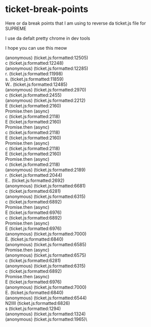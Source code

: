 # ticket-break-points
Here or da break points that I am using to reverse da ticket.js file for SUPREME

I use da defalt pretty chrome in dev tools

I hope you can use this meow

(anonymous) (ticket.js:formatted:12505) \
c (ticket.js:formatted:12248) \
(anonymous) (ticket.js:formatted:12285) \
r.<computed> (ticket.js:formatted:11998) \
s.<computed> (ticket.js:formatted:11859) \
W.<computed>.<computed> (ticket.js:formatted:12485) \
(anonymous) (ticket.js:formatted:2970)\
c (ticket.js:formatted:2455)\
(anonymous) (ticket.js:formatted:2212)\
E (ticket.js:formatted:2160)\
Promise.then (async)\
c (ticket.js:formatted:2118)\
E (ticket.js:formatted:2160)\
Promise.then (async)\
c (ticket.js:formatted:2118)\
E (ticket.js:formatted:2160)\
Promise.then (async)\
c (ticket.js:formatted:2118)\
E (ticket.js:formatted:2160)\
Promise.then (async)\
c (ticket.js:formatted:2118)\
(anonymous) (ticket.js:formatted:2189)\
r.<computed> (ticket.js:formatted:2044)\
E.<computed>.<computed> (ticket.js:formatted:2692)\
(anonymous) (ticket.js:formatted:6681)\
c (ticket.js:formatted:6281)\
(anonymous) (ticket.js:formatted:6315)\
c (ticket.js:formatted:6892)\
Promise.then (async)\
E (ticket.js:formatted:6976)\
c (ticket.js:formatted:6892)\
Promise.then (async)\
E (ticket.js:formatted:6976)\
(anonymous) (ticket.js:formatted:7000)\
E.<computed> (ticket.js:formatted:6840)\
(anonymous) (ticket.js:formatted:6585)\
Promise.then (async)\
(anonymous) (ticket.js:formatted:6575)\
c (ticket.js:formatted:6281)\
(anonymous) (ticket.js:formatted:6315)\
c (ticket.js:formatted:6892)\
Promise.then (async)\
E (ticket.js:formatted:6976)\
(anonymous) (ticket.js:formatted:7000)\
E.<computed> (ticket.js:formatted:6840)\
(anonymous) (ticket.js:formatted:6544)\
N2IIII (ticket.js:formatted:6826)\
s (ticket.js:formatted:1294)\
(anonymous) (ticket.js:formatted:1324)\
(anonymous) (ticket.js:formatted:1965)\

